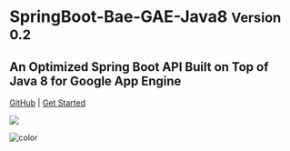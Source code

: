 <!-- _coverpage.md -->

# SpringBoot-Bae-GAE-Java8 <small>Version 0.2</small>

## An Optimized Spring Boot API Built on Top of Java 8 for Google App Engine

[GitHub](https://github.com/MonashUnitPlanner/SpringBoot-Base-GAE-Java8/) |
[Get Started](#getting-started)

<!-- background image -->
![](_media/bg.png)

<!-- background color -->
![color](#f0f0f0)